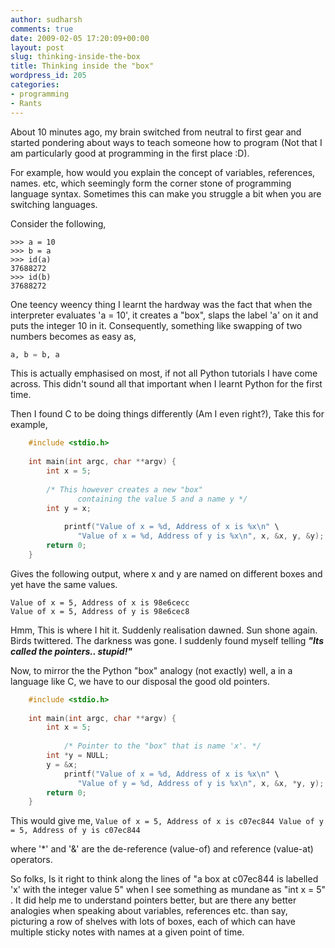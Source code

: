 ```yaml
---
author: sudharsh
comments: true
date: 2009-02-05 17:20:09+00:00
layout: post
slug: thinking-inside-the-box
title: Thinking inside the "box"
wordpress_id: 205
categories:
- programming
- Rants
---
```


About 10 minutes ago, my brain switched from neutral to first gear and started pondering about ways to teach someone how to program (Not that I am particularly good at programming in the first place :D).

For example, how would you explain the concept of variables, references, names. etc, which seemingly form the corner stone of programming language syntax. Sometimes this can make you struggle a bit when you are switching languages.

Consider the following,

```
>>> a = 10
>>> b = a
>>> id(a)
37688272
>>> id(b)
37688272
```

One teency weency thing I learnt the hardway was the fact that when the interpreter evaluates 'a = 10', it creates a "box", slaps the label 'a' on it and puts the integer 10 in it. Consequently, something like swapping of two numbers becomes as easy as,

``` python
a, b = b, a
```

This is actually emphasised on most, if not all Python tutorials I have come across. This didn't sound all that important when I learnt Python for the first time.

Then I found C to be doing things differently (Am I even right?),
Take this for example,

``` c 
    #include <stdio.h>
    
    int main(int argc, char **argv) {
    	int x = 5;
    
    	/* This however creates a new "box"
               containing the value 5 and a name y */
    	int y = x;
    
           	printf("Value of x = %d, Address of x is %x\n" \
    	       "Value of x = %d, Address of y is %x\n", x, &x, y, &y);
    	return 0;
    }
```


Gives the following output, where x and y are named on different boxes and yet have the same values.
```
Value of x = 5, Address of x is 98e6cecc
Value of x = 5, Address of y is 98e6cec8
```

Hmm, This is where I hit it. Suddenly realisation dawned. Sun shone again. Birds twittered. The darkness was gone. I suddenly found myself telling _**"Its called the pointers.. stupid!"**_

Now, to mirror the the Python "box" analogy (not exactly) well, a in a language like C, we have to our disposal the good old pointers.

``` c    
    #include <stdio.h>
    
    int main(int argc, char **argv) {
    	int x = 5;
    
            /* Pointer to the "box" that is name 'x'. */
    	int *y = NULL;
    	y = &x;
           	printf("Value of x = %d, Address of x is %x\n" \
    	       "Value of y = %d, Address of y is %x\n", x, &x, *y, y);
    	return 0;
    }
```


This would give me,
`Value of x = 5, Address of x is c07ec844
Value of y = 5, Address of y is c07ec844
`

where '*' and '&' are the de-reference (value-of) and reference (value-at) operators.

So folks, Is it right to think along the lines of "a box at c07ec844 is labelled 'x' with the integer value 5" when I see something as mundane as "int x = 5" . It did help me to understand pointers better, but are there any better analogies when speaking about variables, references etc. than say, picturing a row of shelves with lots of boxes, each of which can have multiple sticky notes with names at a given point of time.
